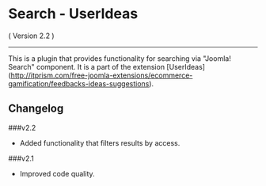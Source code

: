 Search - UserIdeas
==========================
( Version 2.2 )
- - -

This is a plugin that provides functionality for searching via "Joomla! Search" component. It is a part of the extension [UserIdeas] (http://itprism.com/free-joomla-extensions/ecommerce-gamification/feedbacks-ideas-suggestions).

Changelog
---------
###v2.2
* Added functionality that filters results by access.

###v2.1
* Improved code quality.
